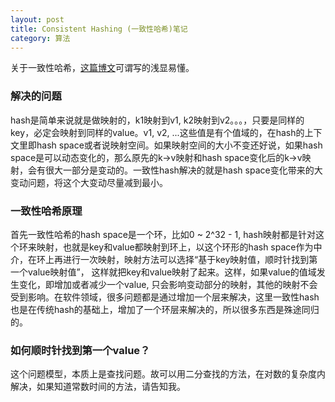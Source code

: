 ```yaml
---
layout: post
title: Consistent Hashing (一致性哈希)笔记
category: 算法
---
```


关于一致性哈希，[这篇博文](http://blog.codinglabs.org/articles/consistent-hashing.html)可谓写的浅显易懂。

### 解决的问题
hash是简单来说就是做映射的，k1映射到v1, k2映射到v2。。。，只要是同样的key，必定会映射到同样的value。v1, v2, ...这些值是有个值域的，在hash的上下文里即hash space或者说映射空间。如果映射空间的大小不变还好说，如果hash space是可以动态变化的，那么原先的k->v映射和hash space变化后的k->v映射，会有很大一部分是变动的。一致性hash解决的就是hash space变化带来的大变动问题，将这个大变动尽量减到最小。

### 一致性哈希原理
首先一致性哈希的hash space是一个环，比如0 ~ 2^32 - 1, hash映射都是针对这个环来映射，也就是key和value都映射到环上，以这个环形的hash space作为中介，在环上再进行一次映射，映射方法可以选择“基于key映射值，顺时针找到第一个value映射值”， 这样就把key和value映射了起来。这样，如果value的值域发生变化，即增加或者减少一个value, 只会影响变动部分的映射，其他的映射不会受到影响。在软件领域，很多问题都是通过增加一个层来解决，这里一致性hash也是在传统hash的基础上，增加了一个环层来解决的，所以很多东西是殊途同归的。

### 如何顺时针找到第一个value？
这个问题模型，本质上是查找问题。故可以用二分查找的方法，在对数的复杂度内解决，如果知道常数时间的方法，请告知我。
